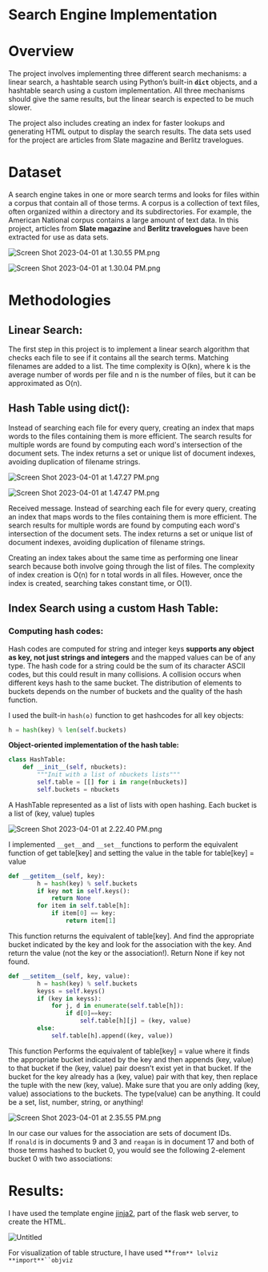 # Search Engine Implementation

# Overview

The project involves implementing three different search mechanisms: a linear search, a hashtable search using Python’s built-in **`dict`** objects, and a hashtable search using a custom implementation. All three mechanisms should give the same results, but the linear search is expected to be much slower.

The project also includes creating an index for faster lookups and generating HTML output to display the search results. The data sets used for the project are articles from Slate magazine and Berlitz travelogues.

# Dataset

A search engine takes in one or more search terms and looks for files within a corpus that contain all of those terms. A corpus is a collection of text files, often organized within a directory and its subdirectories. For example, the American National corpus contains a large amount of text data. In this project, articles from **Slate magazine** and **Berlitz travelogues** have been extracted for use as data sets. 

![Screen Shot 2023-04-01 at 1.30.55 PM.png](Search%20Engine%20Implementation%206e9e9f0f7f564199b65b1e2c27a0d410/Screen_Shot_2023-04-01_at_1.30.55_PM.png)

![Screen Shot 2023-04-01 at 1.30.04 PM.png](Search%20Engine%20Implementation%206e9e9f0f7f564199b65b1e2c27a0d410/Screen_Shot_2023-04-01_at_1.30.04_PM.png)

# Methodologies

## Linear Search:

The first step in this project is to implement a linear search algorithm that checks each file to see if it contains all the search terms. Matching filenames are added to a list. The time complexity is O(kn), where k is the average number of words per file and n is the number of files, but it can be approximated as O(n).

## Hash Table using dict():

Instead of searching each file for every query, creating an index that maps words to the files containing them is more efficient. The search results for multiple words are found by computing each word's intersection of the document sets. The index returns a set or unique list of document indexes, avoiding duplication of filename strings.

![Screen Shot 2023-04-01 at 1.47.27 PM.png](Search%20Engine%20Implementation%206e9e9f0f7f564199b65b1e2c27a0d410/Screen_Shot_2023-04-01_at_1.47.27_PM.png)

![Screen Shot 2023-04-01 at 1.47.47 PM.png](Search%20Engine%20Implementation%206e9e9f0f7f564199b65b1e2c27a0d410/Screen_Shot_2023-04-01_at_1.47.47_PM.png)

Received message. Instead of searching each file for every query, creating an index that maps words to the files containing them is more efficient. The search results for multiple words are found by computing each word's intersection of the document sets. The index returns a set or unique list of document indexes, avoiding duplication of filename strings.

Creating an index takes about the same time as performing one linear search because both involve going through the list of files. The complexity of index creation is O(n) for n total words in all files. However, once the index is created, searching takes constant time, or O(1).

## Index Search using a custom Hash Table:

### Computing hash codes:

Hash codes are computed for string and integer keys **supports any object as key, not just strings and integers** and the mapped values can be of any type. The hash code for a string could be the sum of its character ASCII codes, but this could result in many collisions. A collision occurs when different keys hash to the same bucket. The distribution of elements to buckets depends on the number of buckets and the quality of the hash function. 

I used the built-in `hash(o)` function to get hashcodes for all key objects:

```python
h = hash(key) % len(self.buckets)
```

**Object-oriented implementation of the hash table:**

```python
class HashTable:
    def __init__(self, nbuckets):
        """Init with a list of nbuckets lists"""
        self.table = [[] for i in range(nbuckets)]
        self.buckets = nbuckets
```

A HashTable represented as a list of lists with open hashing.
Each bucket is a list of (key, value) tuples

![Screen Shot 2023-04-01 at 2.22.40 PM.png](Search%20Engine%20Implementation%206e9e9f0f7f564199b65b1e2c27a0d410/Screen_Shot_2023-04-01_at_2.22.40_PM.png)

I implemented `__get__`and `__set__`functions to perform the equivalent function of get table[key] and setting the value in the table for table[key] = value

```python
def __getitem__(self, key):
        h = hash(key) % self.buckets
        if key not in self.keys():
            return None
        for item in self.table[h]:
            if item[0] == key:
                return item[1]
```

This function returns the equivalent of table[key]. And find the appropriate bucket indicated by the key and look for the association with the key. And return the value (not the key or
the association!). Return None if key not found.

```python
def __setitem__(self, key, value):
        h = hash(key) % self.buckets
        keyss = self.keys()
        if (key in keyss):
            for j, d in enumerate(self.table[h]):
                if d[0]==key:
                    self.table[h][j] = (key, value)
        else:
            self.table[h].append((key, value))
```

 This function Performs the equivalent of table[key] = value where it finds the appropriate bucket indicated by the key and then appends (key, value) to that bucket if the (key, value) pair doesn't exist yet in that bucket. If the bucket for the key already has a (key, value) pair with that key, then replace the tuple with the new (key, value). Make sure that you are only adding (key, value) associations to the buckets. The type(value) can be anything. It could be a set, list, number, string, or anything!

![Screen Shot 2023-04-01 at 2.35.55 PM.png](Search%20Engine%20Implementation%206e9e9f0f7f564199b65b1e2c27a0d410/Screen_Shot_2023-04-01_at_2.35.55_PM.png)

In our case our values for the association are sets of document IDs. If `ronald` is in documents 9 and 3 and `reagan` is in document 17 and both of those terms hashed to bucket 0, you would see the following 2-element bucket 0 with two associations:

# Results:

I have used the template engine [jinja2](http://jinja.pocoo.org/docs/2.9/), part of the flask web server, to create the HTML.

![Untitled](Search%20Engine%20Implementation%206e9e9f0f7f564199b65b1e2c27a0d410/Untitled.png)

For visualization of table structure, I have used **`from** lolviz **import**``objviz`